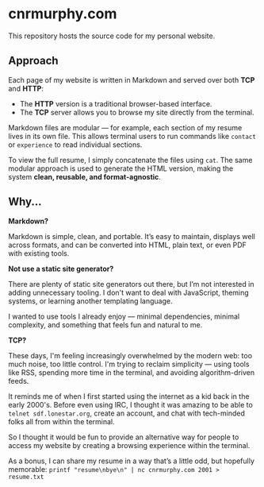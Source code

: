 # cnrmurphy.com
This repository hosts the source code for my personal website.

## Approach
Each page of my website is written in Markdown and served over both **TCP** and **HTTP**:

- The **HTTP** version is a traditional browser-based interface.
- The **TCP** server allows you to browse my site directly from the terminal.

Markdown files are modular — for example, each section of my resume lives in its own file. This allows terminal users to run commands like `contact` or `experience` to read individual sections.

To view the full resume, I simply concatenate the files using `cat`. The same modular approach is used to generate the HTML version, making the system **clean, reusable, and format-agnostic**.

## Why...
**Markdown?**

Markdown is simple, clean, and portable. It’s easy to maintain, displays well across formats, and can be converted into HTML, plain text, or even PDF with existing tools.

**Not use a static site generator?**

There are plenty of static site generators out there, but I’m not interested in adding unnecessary tooling. I don't want to deal with JavaScript, theming systems, or learning another templating language.

I wanted to use tools I already enjoy — minimal dependencies, minimal complexity, and something that feels fun and natural to me.

**TCP?**

These days, I'm feeling increasingly overwhelmed by the modern web: too much noise, too little control. I'm trying to reclaim simplicity — using tools like RSS, spending more time in the terminal, and avoiding algorithm-driven feeds.

It reminds me of when I first started using the internet as a kid back in the early 2000's.
Before even using IRC, I thought it was amazing to be able to `telnet sdf.lonestar.org`, create an account, and chat with tech-minded folks all from within the terminal.

So I thought it would be fun to provide an alternative way for people to access my website by creating a browsing experience within the terminal.

As a bonus, I can share my resume in a way that’s a little odd, but hopefully memorable:
`printf "resume\nbye\n" | nc cnrmurphy.com 2001 > resume.txt`

